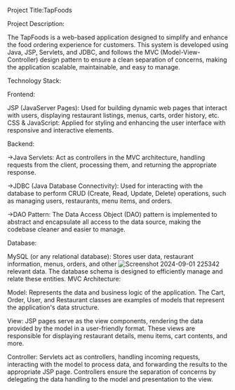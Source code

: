 Project Title:TapFoods

Project Description:

The TapFoods is a web-based application designed to simplify and enhance the food ordering experience for customers.
This system is developed using Java, JSP, Servlets, and JDBC, and follows the MVC (Model-View-Controller) design pattern to ensure a 
clean separation of concerns, making the application scalable, maintainable, and easy to manage.


Technology Stack:

Frontend:

JSP (JavaServer Pages): Used for building dynamic web pages that interact with users, displaying restaurant listings, menus, carts, order history, etc.
CSS & JavaScript: Applied for styling and enhancing the user interface with responsive and interactive elements.

Backend:


->Java Servlets: Act as controllers in the MVC architecture, handling requests from the client, processing them, and returning the appropriate response.

->JDBC (Java Database Connectivity): Used for interacting with the database to perform CRUD (Create, Read, Update, Delete) operations, such as managing users, restaurants, menu items, and orders.

->DAO Pattern: The Data Access Object (DAO) pattern is implemented to abstract and encapsulate all access to the data source, making the codebase cleaner and easier to manage.


Database:

MySQL (or any relational database): Stores user data, restaurant information, menus, orders, and other ![Screenshot 2024-09-01 225342](https://github.com/user-attachments/assets/4b31cc8c-f6ce-4429-9e3e-ea5cc88f21ee)
relevant data. The database schema is designed to efficiently manage and relate these entities.
MVC Architecture:

Model: Represents the data and business logic of the application. The Cart, Order, User, and Restaurant classes are examples of models that represent the application's data structure.

View: JSP pages serve as the view components, rendering the data provided by the model in a user-friendly format. These views are responsible for displaying restaurant details, menu items, cart contents, and more.

Controller: Servlets act as controllers, handling incoming requests, interacting with the model to process data, and forwarding the results to the appropriate JSP page. Controllers ensure the separation of concerns by delegating the data handling to the model and presentation to the view.
